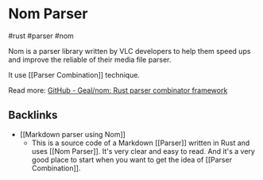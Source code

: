 # Nom Parser

#rust #parser #nom

Nom is a parser library written by VLC developers to help them speed ups and improve the reliable of their media file parser.

It use [[Parser Combination]] technique.

Read more: [GitHub - Geal/nom: Rust parser combinator framework](https://github.com/Geal/nom)

## Backlinks
* [[Markdown parser using Nom]]
	* This is a source code of a Markdown [[Parser]] written in Rust and uses [[Nom Parser]]. It's very clear and easy to read. And it's a very good place to start when you want to get the idea of [[Parser Combination]].

